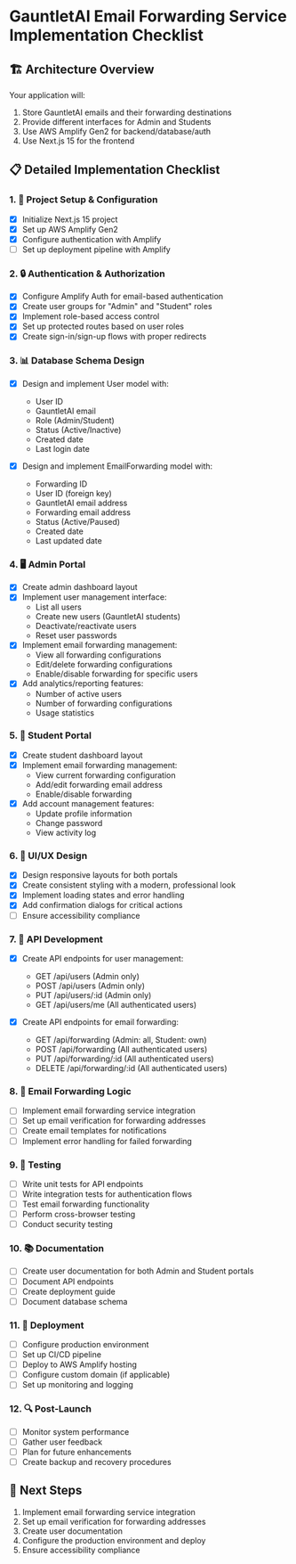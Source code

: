 # GauntletAI Email Forwarding Service Implementation Checklist

## 🏗️ Architecture Overview

Your application will:
1. Store GauntletAI emails and their forwarding destinations
2. Provide different interfaces for Admin and Students
3. Use AWS Amplify Gen2 for backend/database/auth
4. Use Next.js 15 for the frontend

## 📋 Detailed Implementation Checklist

### 1. 🔧 Project Setup & Configuration

- [x] Initialize Next.js 15 project
- [x] Set up AWS Amplify Gen2
- [x] Configure authentication with Amplify
- [ ] Set up deployment pipeline with Amplify

### 2. 🔒 Authentication & Authorization

- [x] Configure Amplify Auth for email-based authentication
- [x] Create user groups for "Admin" and "Student" roles
- [x] Implement role-based access control
- [x] Set up protected routes based on user roles
- [x] Create sign-in/sign-up flows with proper redirects

### 3. 📊 Database Schema Design

- [x] Design and implement User model with:
  - User ID
  - GauntletAI email
  - Role (Admin/Student)
  - Status (Active/Inactive)
  - Created date
  - Last login date

- [x] Design and implement EmailForwarding model with:
  - Forwarding ID
  - User ID (foreign key)
  - GauntletAI email address
  - Forwarding email address
  - Status (Active/Paused)
  - Created date
  - Last updated date

### 4. 🖥️ Admin Portal

- [x] Create admin dashboard layout
- [x] Implement user management interface:
  - List all users
  - Create new users (GauntletAI students)
  - Deactivate/reactivate users
  - Reset user passwords
- [x] Implement email forwarding management:
  - View all forwarding configurations
  - Edit/delete forwarding configurations
  - Enable/disable forwarding for specific users
- [x] Add analytics/reporting features:
  - Number of active users
  - Number of forwarding configurations
  - Usage statistics

### 5. 👤 Student Portal

- [x] Create student dashboard layout
- [x] Implement email forwarding management:
  - View current forwarding configuration
  - Add/edit forwarding email address
  - Enable/disable forwarding
- [x] Add account management features:
  - Update profile information
  - Change password
  - View activity log

### 6. 🎨 UI/UX Design

- [x] Design responsive layouts for both portals
- [x] Create consistent styling with a modern, professional look
- [x] Implement loading states and error handling
- [x] Add confirmation dialogs for critical actions
- [ ] Ensure accessibility compliance

### 7. 📱 API Development

- [x] Create API endpoints for user management:
  - GET /api/users (Admin only)
  - POST /api/users (Admin only)
  - PUT /api/users/:id (Admin only)
  - GET /api/users/me (All authenticated users)

- [x] Create API endpoints for email forwarding:
  - GET /api/forwarding (Admin: all, Student: own)
  - POST /api/forwarding (All authenticated users)
  - PUT /api/forwarding/:id (All authenticated users)
  - DELETE /api/forwarding/:id (All authenticated users)

### 8. 🔄 Email Forwarding Logic

- [ ] Implement email forwarding service integration
- [ ] Set up email verification for forwarding addresses
- [ ] Create email templates for notifications
- [ ] Implement error handling for failed forwarding

### 9. 🧪 Testing

- [ ] Write unit tests for API endpoints
- [ ] Write integration tests for authentication flows
- [ ] Test email forwarding functionality
- [ ] Perform cross-browser testing
- [ ] Conduct security testing

### 10. 📚 Documentation

- [ ] Create user documentation for both Admin and Student portals
- [ ] Document API endpoints
- [ ] Create deployment guide
- [ ] Document database schema

### 11. 🚀 Deployment

- [ ] Configure production environment
- [ ] Set up CI/CD pipeline
- [ ] Deploy to AWS Amplify hosting
- [ ] Configure custom domain (if applicable)
- [ ] Set up monitoring and logging

### 12. 🔍 Post-Launch

- [ ] Monitor system performance
- [ ] Gather user feedback
- [ ] Plan for future enhancements
- [ ] Create backup and recovery procedures

## 📅 Next Steps

1. Implement email forwarding service integration
2. Set up email verification for forwarding addresses
3. Create user documentation
4. Configure the production environment and deploy
5. Ensure accessibility compliance 